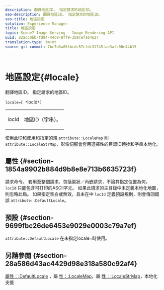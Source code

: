 ```yaml
---
description: 翻譯地區ID。 指定請求的地區ID。
seo-description: 翻譯地區ID。 指定請求的地區ID。
seo-title: 地區設定
solution: Experience Manager
title: 地區設定
topic: Scene7 Image Serving - Image Rendering API
uuid: 82acc0bb-fd94-44c9-8ff9-3b9cefab4627
translation-type: tm+mt
source-git-commit: 7bc7b3a86fbcdc57cfdc31745fae3afc06e44b15

---
```



# 地區設定{#locale}

翻譯地區ID。 指定請求的地區ID。

`locale=[ *`locId`*]`

<table id="simpletable_C1899AD02C984ED3896B7620916637E7"> 
 <tr class="strow"> 
  <td class="stentry"> <p><span class="codeph"> <span class="varname"> locId</span></span> </p> </td> 
  <td class="stentry"> <p>地區ID（字串）。 </p></td> 
 </tr> 
</table>

使用此ID和使用和指定的規 `attribute::LocaleMap` 則 `attribute::LocaleStrMap`，影像伺服會套用選擇性的目錄ID轉換和字串本地化。

## 屬性 {#section-1854a9902b884d9b8e8e713b6635723f}

請求命令。 套用至整個請求，包括巢狀／內嵌請求，不論其指定位置為何。 `locId` 只能包含可打印的ASCII字元。 如果此請求的主目錄中未定義本地化地圖，則忽略此點。 如果指定空白或無效，且未在中 `locId` 定義預設規則，則會傳回錯誤 `attribute::DefaultLocale`。

## 預設 {#section-9699fbc26de6453e9029e0003c79a7ef}

`attribute::DefaultLocale` 在未指定locale=時使用。

## 另請參閱 {#section-28a586d43ac4429d98e318a580c92af4}

[屬性：:DefaultLocale](../../../../../is-api/image-catalog/image-serving-api-ref/c-image-catalog-reference/c-attributes-reference/r-defaultlocale.md#reference-69462ad9923f464f80c2c012342a6b6b) ，屬 [性：:LocaleMap](../../../../../is-api/image-catalog/image-serving-api-ref/c-image-catalog-reference/c-attributes-reference/r-localemap.md#reference-49bbf598f8ea47c3a563755cef306318)，屬 [性：:LocaleStrMap](../../../../../is-api/image-catalog/image-serving-api-ref/c-image-catalog-reference/c-attributes-reference/r-localestrmap.md#reference-98c42070a4bc4baf92537132be2b5b1e)，本地化支援
